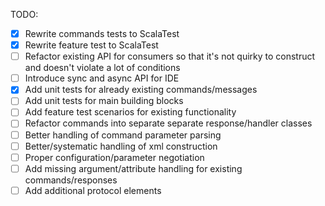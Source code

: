 TODO:
 - [x] Rewrite commands tests to ScalaTest
 - [x] Rewrite feature test to ScalaTest
 - [ ] Refactor existing API for consumers so that it's not quirky to construct and doesn't violate a lot of conditions
 - [ ] Introduce sync and async API for IDE
 - [x] Add unit tests for already existing commands/messages
 - [ ] Add unit tests for main building blocks
 - [ ] Add feature test scenarios for existing functionality
 - [ ] Refactor commands into separate separate response/handler classes
 - [ ] Better handling of command parameter parsing
 - [ ] Better/systematic handling of xml construction
 - [ ] Proper configuration/parameter negotiation
 - [ ] Add missing argument/attribute handling for existing commands/responses
 - [ ] Add additional protocol elements